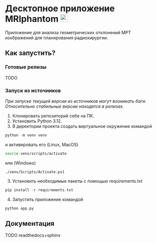 # Десктопное приложение MRIphantom <img alt="project_icon" height="25" src="assets/icons/MRIphantom_icon.ico" width="25"/>

Приложение для анализа геометрических отклонений МРТ изображений для планирования радиохирургии.

## Как запустить?



### Готовые релизы

TODO

### Запуск из источников

_При запуске текущей версии из источников могут возникать баги. Относительно стабильные версии находятся в релизах._

1. Клонировать репозиторий себе на ПК.
2. Установить Python 3.12.
2. В директории проекта создать виртуальное окружение командой

```python
python -m venv venv
```
и активировать его (Linux, MacOS)

```bash
source venv/scripts/activate
```

или (Windows)
```PS
./venv/Scripts/Activate.ps1
```


3. Установить необходимые пакеты с помощью requirements.txt

```python
pip install -r requirements.txt
```
4. Запустить приложение командой

```python
python app.py
```

## Документация

TODO readthedocs+sphinx
